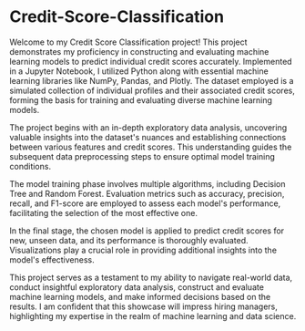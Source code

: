 # Credit-Score-Classification
Welcome to my Credit Score Classification project! This project demonstrates my proficiency in constructing and evaluating machine learning models to predict individual credit scores accurately. Implemented in a Jupyter Notebook, I utilized Python along with essential machine learning libraries like NumPy, Pandas, and Plotly.
The dataset employed is a simulated collection of individual profiles and their associated credit scores, forming the basis for training and evaluating diverse machine learning models.

The project begins with an in-depth exploratory data analysis, uncovering valuable insights into the dataset's nuances and establishing connections between various features and credit scores. 
This understanding guides the subsequent data preprocessing steps to ensure optimal model training conditions.

The model training phase involves multiple algorithms, including Decision Tree and Random Forest.
Evaluation metrics such as accuracy, precision, recall, and F1-score are employed to assess each model's performance, facilitating the selection of the most effective one.

In the final stage, the chosen model is applied to predict credit scores for new, unseen data, and its performance is thoroughly evaluated. Visualizations play a crucial role in providing additional insights into the model's effectiveness.

This project serves as a testament to my ability to navigate real-world data, conduct insightful exploratory data analysis, construct and evaluate machine learning models, and make informed decisions based on the results. I am confident that this showcase will impress hiring managers, highlighting my expertise in the realm of machine learning and data science.
